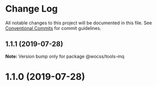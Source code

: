 # Change Log

All notable changes to this project will be documented in this file.
See [Conventional Commits](https://conventionalcommits.org) for commit guidelines.

## 1.1.1 (2019-07-28)

**Note:** Version bump only for package @wocss/tools-mq





<a name="1.1.0"></a>
# 1.1.0 (2019-07-28)
